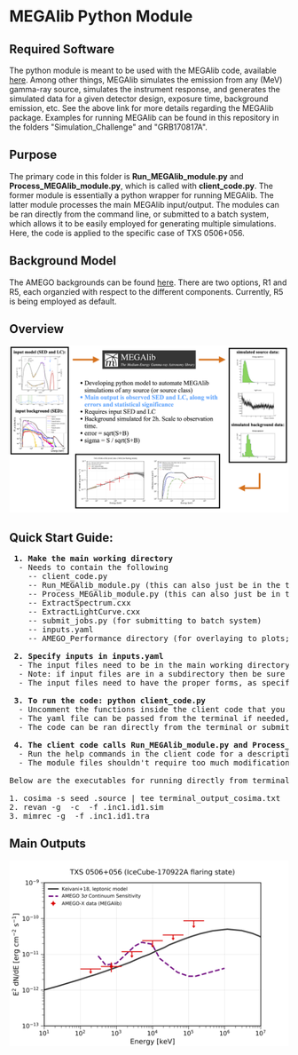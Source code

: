 # MEGAlib Python Module

## Required Software <br />
The python module is meant to be used with the MEGAlib code, available [here](http://megalibtoolkit.com/home.html). Among other things, MEGAlib simulates the emission from any (MeV) gamma-ray source, simulates the instrument response, and generates the simulated data for a given detector design, exposure time, background emission, etc. See the above link for more details regarding the MEGAlib package. Examples for running MEGAlib can be found in this repository in the folders "Simulation_Challenge" and "GRB170817A".  

## Purpose <br />
The primary code in this folder is **Run_MEGAlib_module.py** and **Process_MEGAlib_module.py**, which is called with **client_code.py**. The former module is essentially a python wrapper for running MEGAlib. The latter module processes the main MEGAlib input/output. The modules can be ran directly from the command line, or submitted to a batch system, which allows it to be easily employed for generating multiple simulations. Here, the code is applied to the specific case of TXS 0506+056. 

## Background Model <br />
The AMEGO backgrounds can be found [here](https://github.com/ComPair/Simulation-Data-Files/tree/master/AMEGO_Probe). There are two options, R1 and R5, each organzied with respect to the different components. Currently, R5 is being employed as default. 

## Overview <br />
<p align="center">
<img width="900"  src="MEGAlib_sim_overview.png">
</p>

## Quick Start Guide: <br /> 
<pre>
<b> 1. Make the main working directory </b> 
  - Needs to contain the following
    -- client_code.py
    -- Run_MEGAlib_module.py (this can also just be in the the python path instead of the main directory)
    -- Process_MEGAlib_module.py (this can also just be in the the python path instead of the main directory)
    -- ExtractSpectrum.cxx
    -- ExtractLightCurve.cxx
    -- submit_jobs.py (for submitting to batch system)
    -- inputs.yaml
    -- AMEGO_Performance directory (for overlaying to plots; can be commented out in Process_MEGAlib_module.py if not wanted)

<b> 2. Specify inputs in inputs.yaml </b>
  - The input files need to be in the main working directory, or a subdirectory therein.
  - Note: if input files are in a subdirectory then be sure to specify the relative path (from main directory).
  - The input files need to have the proper forms, as specified in the MEGAlib documentation. See TXS_0506_056 files for example template.

<b> 3. To run the code: python client_code.py </b>
  - Uncomment the functions inside the client code that you want to run.
  - The yaml file can be passed from the terminal if needed, otherwise it uses the defualt specified in the client code.
  - The code can be ran directly from the terminal or submitted to a batch system using submit_jobs.py (for example).

<b> 4. The client code calls Run_MEGAlib_module.py and Process_MEGAlib_module.py </b>
  - Run the help commands in the client code for a description of the function inputs for each module.
  - The module files shouldn't require too much modification.

Below are the executables for running directly from terminal (mainly for testing, saving configuration files, etc):

1. cosima -s seed <name>.source | tee terminal_output_cosima.txt
2. revan -g <geometry file> -c <configuration file> -f <name>.inc1.id1.sim 
3. mimrec -g <geometry file> -f <name>.inc1.id1.tra
</pre>

## Main Outputs <br />
<p align="center">
<img width="700"  src="SED_7bins.png">
</p>
